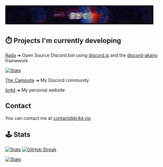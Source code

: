 # [![br4d header](https://raw.githubusercontent.com/Iskawo/Iskawo/main/standard.gif)](https://br4d.vip)

## ⏱️ Projects I'm currently developing
[Rada](https://github.com/Iskawo/Rada/) ➜ Open Source Discord bot using [discord.js](https://discord.js.org) and the [discord-akairo](https://discord-akairo.github.io/#/) framework

[![Stats](https://github-readme-stats.vercel.app/api/pin/?username=Iskawo&repo=rada&title_color=ffffff&text_color=c9cacc&icon_color=2bbc8a&bg_color=1d1f21)](https://github.com/Iskawo/Rada)

[The Campsite](https://campsite.group/) ➜ My Discord community

[br4d](https://br4d.vip/) ➜ My personal website

## Contact
You can contact me at [contact@br4d.vip](https://br4d.vip/contact)

## 🕹️ Stats
[![Stats](https://github-readme-stats.vercel.app/api?username=Iskawo&theme=react&hide_border=true)](https://github.com/Iskawo)
[![GitHub Streak](https://github-readme-streak-stats.herokuapp.com?user=Iskawo&theme=react&hide_border=true)](https://git.io/streak-stats)

[![Stats](https://github-readme-stats.vercel.app/api/top-langs/?username=Iskawo&title_color=ffffff&text_color=c9cacc&icon_color=2bbc8a&bg_color=1d1f21&langs_count=3)](https://github.com/Iskawo)

